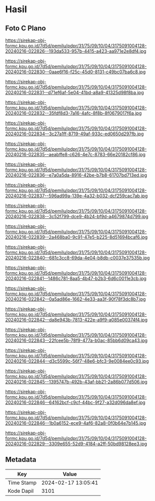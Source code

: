 # Hasil

## Foto C Plano

https://sirekap-obj-formc.kpu.go.id/7d5d/pemilu/pdpr/31/75/09/10/04/3175091004128-20240216-022826--193da533-957b-4415-a423-aa971e2e8df4.jpg

https://sirekap-obj-formc.kpu.go.id/7d5d/pemilu/pdpr/31/75/09/10/04/3175091004128-20240216-022830--0aae6f16-f25c-45d0-8131-c49bc07ba6c8.jpg

https://sirekap-obj-formc.kpu.go.id/7d5d/pemilu/pdpr/31/75/09/10/04/3175091004128-20240216-022831--d71ef6af-5e04-41bd-a8a9-41325d98f8ba.jpg

https://sirekap-obj-formc.kpu.go.id/7d5d/pemilu/pdpr/31/75/09/10/04/3175091004128-20240216-022832--35fdf8d3-7a16-4afc-8f8b-8f0679017f6a.jpg

https://sirekap-obj-formc.kpu.go.id/7d5d/pemilu/pdpr/31/75/09/10/04/3175091004128-20240216-022834--3c27a1ff-8719-49af-933c-ed0650d297fb.jpg

https://sirekap-obj-formc.kpu.go.id/7d5d/pemilu/pdpr/31/75/09/10/04/3175091004128-20240216-022835--aeabffe8-c626-4e7c-8783-66e20182cf86.jpg

https://sirekap-obj-formc.kpu.go.id/7d5d/pemilu/pdpr/31/75/09/10/04/3175091004128-20240216-022836--e7a0a5da-8916-42be-b7b8-61707bd713ed.jpg

https://sirekap-obj-formc.kpu.go.id/7d5d/pemilu/pdpr/31/75/09/10/04/3175091004128-20240216-022837--596ad99a-139e-4a32-b032-dcf259cac7ab.jpg

https://sirekap-obj-formc.kpu.go.id/7d5d/pemilu/pdpr/31/75/09/10/04/3175091004128-20240216-022838--3c52f799-dce9-4b24-bf9d-a4679874d799.jpg

https://sirekap-obj-formc.kpu.go.id/7d5d/pemilu/pdpr/31/75/09/10/04/3175091004128-20240216-022839--2a468ba0-9c91-47e5-b225-8d51694bcaf6.jpg

https://sirekap-obj-formc.kpu.go.id/7d5d/pemilu/pdpr/31/75/09/10/04/3175091004128-20240216-022840--681c3cc8-69da-4e04-b8db-c0037e37535b.jpg

https://sirekap-obj-formc.kpu.go.id/7d5d/pemilu/pdpr/31/75/09/10/04/3175091004128-20240216-022841--1486c781-8aa5-4b47-b2b3-6d6c0011e3cb.jpg

https://sirekap-obj-formc.kpu.go.id/7d5d/pemilu/pdpr/31/75/09/10/04/3175091004128-20240216-022842--0a5ad86e-1662-4e33-aa3f-90f78f3dc8b7.jpg

https://sirekap-obj-formc.kpu.go.id/7d5d/pemilu/pdpr/31/75/09/10/04/3175091004128-20240216-022842--da8e943b-7813-422e-a9f9-a085e00374f4.jpg

https://sirekap-obj-formc.kpu.go.id/7d5d/pemilu/pdpr/31/75/09/10/04/3175091004128-20240216-022843--22fcee5b-78f9-477a-b0ac-85bb6d09ca43.jpg

https://sirekap-obj-formc.kpu.go.id/7d5d/pemilu/pdpr/31/75/09/10/04/3175091004128-20240216-022844--d3c5599c-56f7-48e6-bfc3-9e0084ee0c93.jpg

https://sirekap-obj-formc.kpu.go.id/7d5d/pemilu/pdpr/31/75/09/10/04/3175091004128-20240216-022845--1395747b-492b-43af-bb21-2a86b077d506.jpg

https://sirekap-obj-formc.kpu.go.id/7d5d/pemilu/pdpr/31/75/09/10/04/3175091004128-20240216-022846--64162bcf-c9cf-44bc-9f27-a32d096da8ef.jpg

https://sirekap-obj-formc.kpu.go.id/7d5d/pemilu/pdpr/31/75/09/10/04/3175091004128-20240216-022846--1b0a6152-ece9-4af6-82a8-0f0b64e7b145.jpg

https://sirekap-obj-formc.kpu.go.id/7d5d/pemilu/pdpr/31/75/09/10/04/3175091004128-20240216-022829--3309e655-52d9-4184-a2ff-50bd98128ee3.jpg


## Metadata

| Key        | Value               |
| ---------- | ------------------- |
| Time Stamp | 2024-02-17 13:05:41 |
| Kode Dapil | 3101                |



